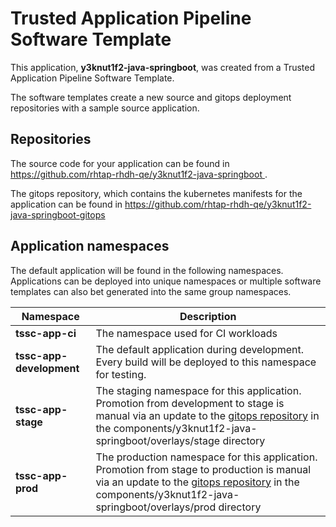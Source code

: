 # Trusted Application Pipeline Software Template

This application, **y3knut1f2-java-springboot**, was created from a Trusted Application Pipeline Software Template.

The software templates create a new source and gitops deployment repositories with a sample source application. 

## Repositories

The source code for your application can be found in [https://github.com/rhtap-rhdh-qe/y3knut1f2-java-springboot ](https://github.com/rhtap-rhdh-qe/y3knut1f2-java-springboot ).
 
The gitops repository, which contains the kubernetes manifests for the application can be found in 
[https://github.com/rhtap-rhdh-qe/y3knut1f2-java-springboot-gitops ](https://github.com/rhtap-rhdh-qe/y3knut1f2-java-springboot-gitops ) 

## Application namespaces 

The default application will be found in the following namespaces. Applications can be deployed into unique namespaces or multiple software templates can also bet generated into the same group namespaces.  

|  Namespace   |  Description   |  
| -------- | -------- |
| **tssc-app-ci** | The namespace used for CI workloads |
| **tssc-app-development** | The default application during development. Every build will be deployed to this namespace for testing. |
| **tssc-app-stage** | The staging namespace for this application. Promotion from development to stage is manual via an update to the [gitops repository](https://github.com/rhtap-rhdh-qe/y3knut1f2-java-springboot-gitops ) in the components/y3knut1f2-java-springboot/overlays/stage directory |
| **tssc-app-prod** | The production namespace for this application. Promotion from stage to production is manual via an update to the [gitops repository](https://github.com/rhtap-rhdh-qe/y3knut1f2-java-springboot-gitops ) in the components/y3knut1f2-java-springboot/overlays/prod directory |